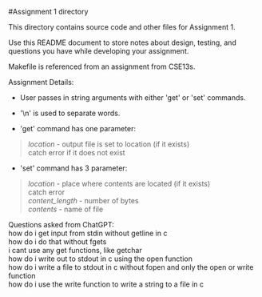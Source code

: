 #Assignment 1 directory

This directory contains source code and other files for Assignment 1.

Use this README document to store notes about design, testing, and
questions you have while developing your assignment.



Makefile is referenced from an assignment from CSE13s.  

Assignment Details:  

- User passes in string arguments with either 'get' or 'set' commands.  
- '\n' is used to separate words.  

- 'get' command has one parameter:  
> *location* - output file is set to location (if it exists)  
    catch error if it does not exist  

- 'set' command has 3 parameter:  
> *location* - place where contents are located (if it exists)  
    catch error  
    *content_length* -  number of bytes  
    *contents* - name of file  


Questions asked from ChatGPT:  
how do i get input from stdin without getline in c  
how do i do that without fgets  
i cant use any get functions, like getchar  
how do i write out to stdout in c using the open function  
how do i write a file to stdout in c without fopen and only the open or write function  
how do i use the write function to write a string to a file in c  

 






  


